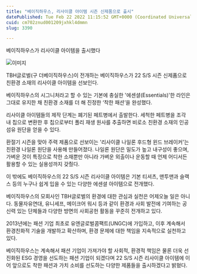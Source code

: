 ```yaml
---
title: "베이직하우스, 리사이클 아이템 시즌 신제품으로 출시"
datePublished: Tue Feb 22 2022 11:15:52 GMT+0000 (Coordinated Universal Time)
cuid: cm702znud001209jxhkl4dmmn
slug: 3390

---
```



베이직하우스가 리사이클 아이템을 출시했다

![이미지](https://cdn.hashnode.com/res/hashnode/image/upload/v1739254108105/fc72149f-183d-411a-8ed4-f5b0be395dee.jpeg)

TBH글로벌(구 더베이직하우스)이 전개하는 베이직하우스가 22 S/S 시즌 신제품으로 친환경 소재의 리사이클 아이템을 선보인다.

베이직하우스의 시그니처라고 할 수 있는 기본에 충실한 '에센셜(Essentials)'한 라인은 그대로 유지한 채 친환경 소재를 더 해 진정한 ‘착한 패션’을 완성했다.

리사이클 아이템들의 제작 단계는 폐기된 페트병에서 출발한다. 세척한 페트병을 조각 내 칩으로 변환한 후 칩으로부터 폴리 재생 원사를 추출하면 비로소 친환경 소재의 인공 섬유 원단을 얻을 수 있다.

환절기 시즌을 맞아 주력 제품으로 선보이는 '리사이클 나일론 후드형 윈드 브레이커'는 친환경 나일론 원단을 사용해 만들어졌다. 나일론 원단은 밀도가 높고 내구성이 좋으며, 가벼운 것이 특징으로 착한 소재뿐만 아니라 가벼운 외출이나 운동할 때 언제 어디서든 활용할 수 있는 실용성까지 갖췄다.

이 밖에도 베이직하우스의 22 S/S 시즌 리사이클 아이템은 기본 티셔츠, 맨투맨과 슬랙스 등의 누구나 쉽게 입을 수 있는 다양한 에센셜 아이템으로 전개했다.

베이직하우스의 모회사인 TBH글로벌의 환경에 대한 관심과 실천은 어제오늘 일은 아니다. 동물자유연대, 유니세프, 메이크어 워시 등과 같이 환경과 사회 발전에 기여하는 공신력 있는 단체들과 다양한 방면의 사회공헌 활동을 꾸준히 전개하고 있다.

2013년에는 패션 기업 최초로 유엔글로벌콤팩트(UNGC)에 가입하고, 이후 계속해서 환경친화적 기술을 개발하고 확산하며, 환경 문제에 대한 책임을 지속적으로 실천하고 있다.

베이직하우스는 계속해서 패션 기업이 가져가야 할 사회적, 환경적 책임은 물론 더욱 선진화된 ESG 경영을 선도하는 패션 기업이 되겠다며 22 S/S 시즌 리사이클 아이템에 이어 앞으로도 착한 패션과 가치 소비를 선도하는 다양한 제품들을 출시하겠다고 밝혔다.